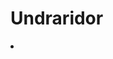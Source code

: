 # Undraridor

<procedure title="Charaktere von diesem Ort">
<list columns="3">
<li><a href="Trost.md"></a></li>
</list>
</procedure>